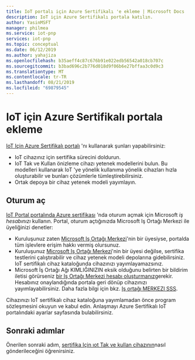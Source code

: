 ```yaml
---
title: IoT portalı için Azure Sertifikalı 'e ekleme | Microsoft Docs
description: IoT için Azure Sertifikalı portala katılın.
author: YasinMSFT
manager: philmea
ms.service: iot-pnp
services: iot-pnp
ms.topic: conceptual
ms.date: 06/12/2019
ms.author: yahajiza
ms.openlocfilehash: b35aeff4c87c676b91e022edb56542a018cb707c
ms.sourcegitcommit: b3bad696c2b776d018d9f06b6e27bffaa3c0d9c3
ms.translationtype: MT
ms.contentlocale: tr-TR
ms.lasthandoff: 08/21/2019
ms.locfileid: "69879545"
---
```

# <a name="onboard-to-the-azure-certified-for-iot-portal"></a>IoT için Azure Sertifikalı portala ekleme

[IoT Için Azure Sertifikalı portalı](https://aka.ms/ACFI) 'nı kullanarak şunları yapabilirsiniz:

- IoT cihazınız için sertifika sürecini doldurun.
- IoT Tak ve Kullan önizleme cihazı yetenek modellerini bulun. Bu modelleri kullanarak IoT 'ye yönelik kullanıma yönelik cihazları hızla oluşturabilir ve bunları çözümlerle tümleştirebilirsiniz.
- Ortak depoya bir cihaz yetenek modeli yayımlayın.

## <a name="sign-in"></a>Oturum aç

[IoT Portal portalında Azure sertifikası](https://aka.ms/ACFI) 'nda oturum açmak için Microsoft _iş hesabınızı_ kullanın. Portal, oturum açtığınızda Microsoft Iş Ortağı Merkezi ile üyeliğinizi denetler:

- Kuruluşunuz zaten [Microsoft Iş Ortağı Merkezi](https://docs.microsoft.com/partner-center/)'nin bir üyesiyse, portalda tüm işlevlere erişim hakkı vermiş olursunuz.
- Kuruluşunuz [Microsoft Iş Ortağı Merkezi](https://docs.microsoft.com/partner-center/)'nin bir üyesi değilse, sertifika testlerini çalıştırabilir ve cihaz yetenek modeli depolarına gidebilirsiniz. IoT sertifikalı cihaz kataloğunda cihazınızı yayımlayamazsınız.
- Microsoft İş Ortağı Ağı KIMLIĞINIZIN eksik olduğunu belirten bir bildirim iletisi görürseniz [bir Iş Ortağı Merkezi hesabı oluşturmanız](https://docs.microsoft.com/partner-center/mpn-create-a-partner-center-account)gerekir. Hesabınız onaylandığında portala geri dönüp cihazınızı yayımlayabilirsiniz. Daha fazla bilgi için bkz. [Iş ortağı MERKEZI SSS](https://support.microsoft.com/help/4340639/partner-center-account-faqs).

Cihazınızı IoT sertifikalı cihaz kataloğuna yayımlamadan önce program sözleşmesini okuyun ve kabul edin. Anlaşmayı Azure Sertifikalı IoT portalındaki ayarlar sayfasında bulabilirsiniz.

## <a name="next-steps"></a>Sonraki adımlar

Önerilen sonraki adım, [sertifika Için ıot Tak ve kullan cihazının](tutorial-certification-test.md)nasıl gönderileceğini öğrenirsiniz.
